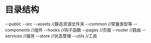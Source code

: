 # 目录结构
--public
--src
  --assets //静态资源文件夹
  --common //常量类型等
  --components  //组件
  --hooks  //钩子函数
  --pages  //页面
  --router  //路由
  --services  //服务
  --store  //状态管理
  --utils  //工具